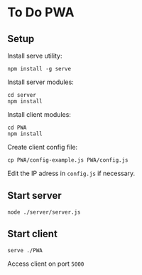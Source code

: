# To Do PWA

## Setup
Install serve utility:
```
npm install -g serve
```

Install server modules:
```
cd server
npm install
```

Install client modules:
```
cd PWA
npm install
```

Create client config file:
```
cp PWA/config-example.js PWA/config.js
```
Edit the IP adress in `config.js` if necessary.

## Start server
```
node ./server/server.js
```

## Start client
```
serve ./PWA
```
Access client on port `5000`